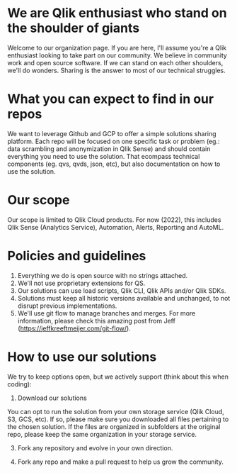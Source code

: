 # We are Qlik enthusiast who stand on the shoulder of giants

Welcome to our organization page. If you are here, I'll assume you're a Qlik enthusiast looking to take part on our community. We believe in community work and open source software. If we can stand on each other shoulders, we'll do wonders. Sharing is the answer to most of our technical struggles.

# What you can expect to find in our repos

We want to leverage Github and GCP to offer a simple solutions sharing platform. Each repo will be focused on one specific task or problem (eg.: data scrambling and anonymization in Qlik Sense) and should contain everything you need to use the solution. That ecompass technical components (eg. qvs, qvds, json, etc), but also documentation on how to use the solution.

# Our scope

Our scope is limited to Qlik Cloud products. For now (2022), this includes Qlik Sense (Analytics Service), Automation, Alerts, Reporting and AutoML.

# Policies and guidelines
1. Everything we do is open source with no strings attached.
2. We'll not use proprietary extensions for QS.
3. Our solutions can use load scripts, Qlik CLI, Qlik APIs and/or Qlik SDKs.
4. Solutions must keep all historic versions available and unchanged, to not disrupt previous implementations.
5. We'll use git flow to manage branches and merges. For more information, please check this amazing post from Jeff (https://jeffkreeftmeijer.com/git-flow/).

# How to use our solutions

We try to keep options open, but we actively support (think about this when coding):

1) Download our solutions

You can opt to run the solution from your own storage service (Qlik Cloud, S3, GCS, etc). If so, please make sure you downloaded all files pertaining to the chosen solution. If the files are organized in subfolders at the original repo, please keep the same organization in your storage service.

3) Fork any repository and evolve in your own direction.

4) Fork any repo and make a pull request to help us grow the community.

